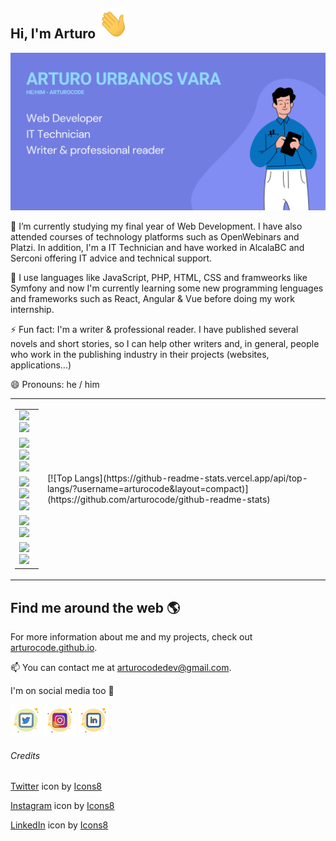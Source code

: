 ## Hi, I'm Arturo <img src="./img/hand.gif" width="48px" height="48px"/>

<img src="./img/arturocode_github.png"/>

📜 I’m currently studying my final year of Web Development. I have also attended courses of technology platforms such as OpenWebinars and Platzi. In addition, I'm a IT Technician and have worked in AlcalaBC and Serconi offering IT advice and technical support. 

🌱 I use languages like JavaScript, PHP, HTML, CSS and framweorks like Symfony and now I'm currently learning some new programming lenguages and frameworks such as React, Angular & Vue before doing my work internship.

⚡ Fun fact: I'm a writer & professional reader. I have published several novels and short stories, so I can help other writers and, in general, people who work in the publishing industry in their projects (websites, applications...)

😄 Pronouns: he / him

<table border="0">
     <tr>
          <td>
<table border="0">
     <tr>
          <td>
               <img src="https://img.shields.io/badge/Windows-0078D6?style=for-the-badge&logo=windows&logoColor=white"/>
               <img src="https://img.shields.io/badge/Ubuntu-E95420?style=for-the-badge&logo=ubuntu&logoColor=white"/>
          </td>
     </tr>
     <tr>
          <td>
               <img src="https://img.shields.io/badge/PHP-777BB4?style=for-the-badge&logo=php&logoColor=white"/>
               <img src="https://img.shields.io/badge/JavaScript-F7DF1E?style=for-the-badge&logo=javascript&logoColor=black"/>
               <img src="https://img.shields.io/badge/HTML5-E34F26?style=for-the-badge&logo=html5&logoColor=white"/>
          </td>
     </tr>
     <tr>
          <td>
               <img src="https://img.shields.io/badge/CSS3-1572B6?style=for-the-badge&logo=css3&logoColor=white"/>
               <img src="https://img.shields.io/badge/Java-ED8B00?style=for-the-badge&logo=java&logoColor=white"/>
               <img src="https://img.shields.io/badge/Sass-CC6699?style=for-the-badge&logo=sass&logoColor=white"/>
          </td>
     </tr>
     <tr>
          <td>
               <img src="https://img.shields.io/badge/Markdown-000000?style=for-the-badge&logo=markdown&logoColor=white"/>
               <img src="https://img.shields.io/badge/Bootstrap-563D7C?style=for-the-badge&logo=bootstrap&logoColor=white"/>
          </td>
     </tr>
      <tr>
          <td>
               <img src="https://img.shields.io/badge/Microsoft_Office-D83B01?style=for-the-badge&logo=microsoft-office&logoColor=white"/>
               <img src="https://img.shields.io/badge/MySQL-00000F?style=for-the-badge&logo=mysql&logoColor=white"/>
          </td>
     </tr>
</table>
          </td>
          <td>[![Top Langs](https://github-readme-stats.vercel.app/api/top-langs/?username=arturocode&layout=compact)](https://github.com/arturocode/github-readme-stats)</td>
     </tr>
</table>


## Find me around the web 🌎

For more information about me and my projects, check out <a href="http://arturocode.github.io">arturocode.github.io</a>.

📫 You can contact me at arturocodedev@gmail.com. 

I'm on social media too 📱

<a href="https://www.twitter.com/ArturoCode"><img src="./img/twitter.png"/></a>
<a href="https://www.instagram.com/arturocode"><img src="./img/instagram.png"/></a>
<a href="https://www.linkedin.com/arturocode"><img src="./img/linkedin.png"/></a>
        
###### Credits

<a target="_blank" href="https://icons8.com/icon/xWVjuc9hryql/twitter">Twitter</a> icon by <a target="_blank" href="https://icons8.com">Icons8</a>

<a target="_blank" href="https://icons8.com/icon/TEYr8ETaIfBJ/instagram">Instagram</a> icon by <a target="_blank" href="https://icons8.com">Icons8</a>

<a target="_blank" href="https://icons8.com/icon/108812/linkedin">LinkedIn</a> icon by <a target="_blank" href="https://icons8.com">Icons8</a>


<!--
**ArturoCode/arturocode** is a ✨ _special_ ✨ repository because its `README.md` (this file) appears on your GitHub profile.

Here are some ideas to get you started:

- 🔭 I’m currently working on ...
- 🌱 I’m currently learning ...
- 👯 I’m looking to collaborate on ...
- 🤔 I’m looking for help with ...
- 💬 Ask me about ...
- 📫 How to reach me: ...
- 😄 Pronouns: ...
- ⚡ Fun fact: ...
-->
